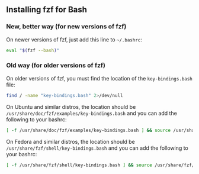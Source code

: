 ## Installing fzf for Bash

### New, better way (for new versions of fzf)

On newer versions of fzf, just add this line to `~/.bashrc`:

```bash
eval "$(fzf --bash)"
```

### Old way (for older versions of fzf)

On older versions of fzf, you must find the location of the `key-bindings.bash` file:

```bash
find / -name "key-bindings.bash" 2>/dev/null
```

On Ubuntu and similar distros, the location should be `/usr/share/doc/fzf/examples/key-bindings.bash`
and you can add the following to your bashrc:

```bash
[ -f /usr/share/doc/fzf/examples/key-bindings.bash ] && source /usr/share/doc/fzf/examples/key-bindings.bash
```

On Fedora and similar distros, the location should be `/usr/share/fzf/shell/key-bindings.bash`
and you can add the following to your bashrc:

```bash
[ -f /usr/share/fzf/shell/key-bindings.bash ] && source /usr/share/fzf/shell/key-bindings.bash
```
